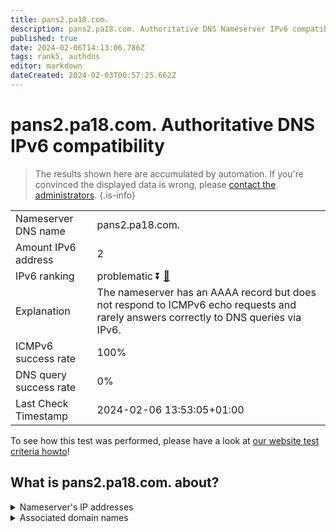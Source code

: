 ```yaml
---
title: pans2.pa18.com.
description: pans2.pa18.com. Authoritative DNS Nameserver IPv6 compatibility
published: true
date: 2024-02-06T14:13:06.786Z
tags: rank5, authdns
editor: markdown
dateCreated: 2024-02-03T00:57:25.662Z
---
```


# pans2.pa18.com. Authoritative DNS IPv6 compatibility

> The results shown here are accumulated by automation. If you're convinced the displayed data is wrong, please [contact the administrators](/howto/chat). 
{.is-info}




|   |   |
| - | - |
| Nameserver DNS name | pans2.pa18.com.
| Amount IPv6 address | 2
| IPv6 ranking | problematic :arrow_double_down: [🔗](/howto/ranking) |
| Explanation | The nameserver has an AAAA record but does not respond to ICMPv6 echo requests and rarely answers correctly to DNS queries via IPv6. |
| ICMPv6 success rate | 100%|
| DNS query success rate | 0% |
| Last Check Timestamp | 2024-02-06 13:53:05+01:00 |

To see how this test was performed, please have a look at [our website test criteria howto](/howto/testcriteria/authdns)!


## What is pans2.pa18.com. about?




<details>
<summary>Nameserver's IP addresses</summary>

2404:7180:a000:100:0:1:0:8

2404:7180:a021:300:0:1:0:8

</details>



<details>
<summary>Associated domain names</summary>

bank.pingan.com

</details>
